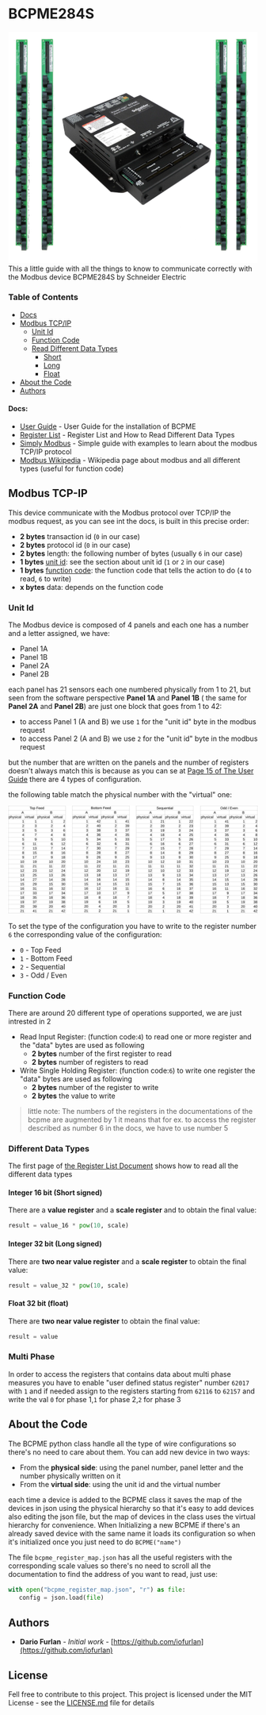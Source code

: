 # BCPME284S
![Alt text](doc/bcpme%20image.jpeg)
This a little guide with all the things to know to communicate correctly with the Modbus device BCPME284S by Schneider Electric

### Table of Contents

* [Docs](#docs)
* [Modbus TCP/IP](#modbus-tcp-ip)
    * [Unit Id](#unit-id)
    * [Function Code](#function-code)
    * [Read Different Data Types](#different-data-types)
        * [Short](#integer-16-bit-(short-signed))
        * [Long](#integer-32-bit-(long-signed))
        * [Float](#float-32-bit-(float))
* [About the Code](#about-the-code)
* [Authors](#authors)

#### Docs:

* [User Guide](https://download.schneider-electric.com/files?p_enDocType=User+guide&p_File_Name=BCPME_user+guide.pdf&p_Doc_Ref=Z206856) - User Guide for the installation of BCPME
* [Register List](https://www.schneider-electric.com/resources/sites/SCHNEIDER_ELECTRIC/content/live/FAQS/212000/FA212184/en_US/BCPMSC_Register_List.pdf) - Register List and How to Read Different Data Types
* [Simply Modbus](http://www.simplymodbus.ca/TCP.htm) - Simple guide with examples to learn about the modbus TCP/IP protocol
* [Modbus Wikipedia](https://en.wikipedia.org/wiki/Modbus) - Wikipedia page about modbus and all different types (useful for function code)

## Modbus TCP-IP

This device communicate with the Modbus protocol over TCP/IP
the modbus request, as you can see int the docs, is built in this precise order:

* **2 bytes** transaction id (`0` in our case)
* **2 bytes** protocol id (`0` in our case)
* **2 bytes** length: the following number of bytes (usually `6` in our case)
* **1 bytes** [unit id](#unit-id): see the section about unit id (`1` or `2` in our case)
* **1 bytes** [function code](#function-code): the function code that tells the action to do (`4` to read, `6` to write)
* **x bytes** data: depends on the function code

### Unit Id

The Modbus device is composed of 4 panels and each one has a number and a letter assigned, we have:

* Panel 1A
* Panel 1B
* Panel 2A
* Panel 2B

each panel has 21 sensors each one numbered physically from 1 to 21, 
but seen from the software perspective **Panel 1A** and  **Panel 1B** ( the same for **Panel 2A** and **Panel 2B**) are just one block that goes from 1 to 42:

* to access Panel 1 (A and B) we use `1` for the "unit id" byte in the modbus request
* to access Panel 2 (A and B) we use `2` for the "unit id" byte in the modbus request

but the number that are written on the panels and the number of registers doesn't always match this is because as you can se at [Page 15 of The User Guide](https://download.schneider-electric.com/files?p_enDocType=User+guide&p_File_Name=BCPME_user+guide.pdf&p_Doc_Ref=Z206856#page=15)
there are 4 types of configuration.

the following table match the physical number with the "virtual" one:

![Alt text](doc/physical_virtual.svg)

To set the type of the configuration you have to write to the register number `6` the corresponding value of the configuration:

* `0` - Top Feed
* `1` - Bottom Feed
* `2` - Sequential
* `3` - Odd / Even

### Function Code

There are around 20 different type of operations supported, we are just intrested in 2

* Read Input Register: (function code:`4`) to read one or more register and the "data" bytes are used as following
    * **2 bytes** number of the first register to read
    * **2 bytes** number of registers to read
* Write Single Holding Register: (function code:`6`) to write one register the "data" bytes are used as following
    * **2 bytes** number of the register to write
    * **2 bytes** the value to write

> little note:
The numbers of the registers in the documentations of the bcpme are augmented by 1 it means that for ex.
to access the register described as number 6 in the docs, we have to use number 5

### Different Data Types
The first page of [the Register List Document](https://www.schneider-electric.com/resources/sites/SCHNEIDER_ELECTRIC/content/live/FAQS/212000/FA212184/en_US/BCPMSC_Register_List.pdf#page=1)
shows how to read all the different data types
#### Integer 16 bit (Short signed)
There are a **value register** and a **scale register** and to obtain the final value:
```python
result = value_16 * pow(10, scale)
```
#### Integer 32 bit (Long signed)
There are **two near value register** and a **scale register** to obtain the final value:
```python
result = value_32 * pow(10, scale)
```
#### Float 32 bit (float)
There are **two near value register** to obtain the final value:
```python
result = value
```
### Multi Phase

In order to access the registers that contains data about multi phase measures you have to enable "user defined status register" number `62017` with `1` 
and if needed assign to the registers starting from `62116` to `62157` and write the val `0` for phase 1,`1` for phase 2,`2` for phase 3 

## About the Code

The BCPME python class handle all the type of wire configurations so there's no need to care about them. 
You can add new device in two ways: 

* From the **physical side**: using the panel number, panel letter and the number physically written on it
* From the **virtual side**: using the unit id and the virtual number

each time a device is added to the BCPME class it saves the map of the devices in json using the physical hierarchy so that it's easy to add devices also editing the json file, but the map of devices in the class uses the virtual hierarchy for convenience.
When Initializing a new BCPME if there's an already saved device with the same name it loads its configuration so when it's initialized once you just need to do ``BCPME("name")``

The file `bcpme_register_map.json` has all the useful registers with the corresponding scale values so there's no need to scroll all the documentation to find the address of you want to read, just use: 
```python
with open("bcpme_register_map.json", "r") as file:
   config = json.load(file)
```
## Authors

* **Dario Furlan** - *Initial work* - [https://github.com/iofurlan](https://github.com/iofurlan)

## License

Fell free to contribute to this project.
This project is licensed under the MIT License - see the [LICENSE.md](./doc/LICENSE.md) file for details

